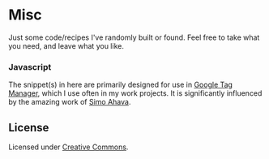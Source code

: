 # Misc

Just some code/recipes I've randomly built or found. Feel free to take what you need, and leave what you like.

### Javascript

The snippet(s) in here are primarily designed for use in [Google Tag Manager](https://www.google.ca/analytics/tag-manager/), which I use often in my work projects. It is significantly influenced by the amazing work of [Simo Ahava](http://www.simoahava.com/).

## License

Licensed under [Creative Commons](https://creativecommons.org/licenses/).
